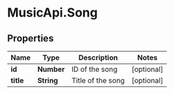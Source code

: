 # MusicApi.Song

## Properties
Name | Type | Description | Notes
------------ | ------------- | ------------- | -------------
**id** | **Number** | ID of the song | [optional] 
**title** | **String** | Title of the song | [optional] 


